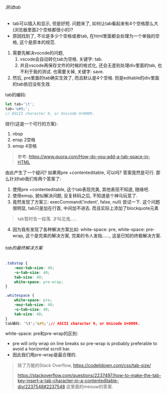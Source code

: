 ###### 测试tab

- tab可以插入和显示, 但是好短.  问题来了, 如何让tab看起来有4个空格那么大(浏览器里面2个空格都很小的)?
- 原因找到了, 不论是多少个空格或者tab, 在html里面都会处理为一个单独的空格, 这个是原本的规范.

1. 需要先解决vscode的问题, 
   1. vscode会自动转化tab为空格. 关键字: tab.
   2. 并且vscode再保存文件的时候的格式化, 还会无差别处理div里面的tab, 也不利于我的测试. 也需要关掉, 关键字: save.
2. 然后, pre里面的tab确实生效了, 而且默认是4个空格. 但是editable的div里面的tab依旧没有生效.

tab的编码:

```js
let tab='\t';
tab='&#9;';
// ASCII character 9, or Unicode U+0009.
```



绕行(这是一个可行的方案):

1. nbsp
2. ensp 2空格
3. emsp 4空格

>  参考: https://www.quora.com/How-do-you-add-a-tab-space-in-HTML

由此产生了一个疑问?  如果用pre +contenteditable, 可以吗?  答案竟然是可行. 那么针对tab我们有两个答案了: 

1. 使用pre +contenteditable, 这个tab表现完美, 其他表现不知道, 随缘吧.
2. 使用emsp, 貌似解决问题, 反复转码之后, 不知道是个神马玩意了. 
3. 竟然发现了方案三: execCommand('indent', false, null) 尝试一下. 这个问题很明显, tab只是加在行首, 中间加不进去.  而且实际上添加了blockquote元素

> tab暂时告一段落.   才叫见鬼…..

4. 因为我有发现了各种解决方案比如: white-space: pre,  white-space: pre-wrap, 这个是完美的解决方案, 完美的令人发指……, 这是已知的终极解决方案.

###### tab的最终解决方案

```css
.tabstop {
    -moz-tab-size: 40;
    -o-tab-size: 40;
    tab-size: 40;
    white-space: pre-wrap;
}

.whitespace {
    white-space: pre;
    -moz-tab-size: 40;
    -o-tab-size: 40;
    tab-size: 40;
}
tab编码: '\t';'&#9;';// ASCII character 9, or Unicode U+0009.
```

white-space: pre和pre-wrap的区别:

- pre will only wrap on line breaks so pre-wrap is probably preferable to avoid a horizontal scroll bar.
- 因此我们用pre-wrap是最合理的.

> 除了万能的Stack Overflow, https://codeitdown.com/css/tab-size/
>
> https://stackoverflow.com/questions/2237497/how-to-make-the-tab-key-insert-a-tab-character-in-a-contenteditable-div/2237548#2237548    这里面的meouw的答案.

